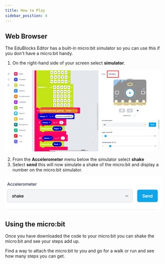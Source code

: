```yaml
---
title: How to Play
sidebar_position: 4
---
```


## Web Browser

The EduBlocks Editor has a built-in micro:bit simulator so you can use this if you don't have a micro:bit handy.

1. On the right-hand side of your screen select **simulator**.

![Selecting the simulator](./img/SimulatorButton.png)

2. From the **Accelerometer** menu below the simulator select **shake**
3. Select **send** this will now simulate a shake of the micro:bit and display a number on the micro:bit simulator.

![Accelerometer Settings](./img/AccelermoeterSettings.png)

## Using the micro:bit

Once you have downloaded the code to your micro:bit you can shake the micro:bit and see your steps add up.

Find a way to attach the micro:bit to you and go for a walk or run and see how many steps you can get.